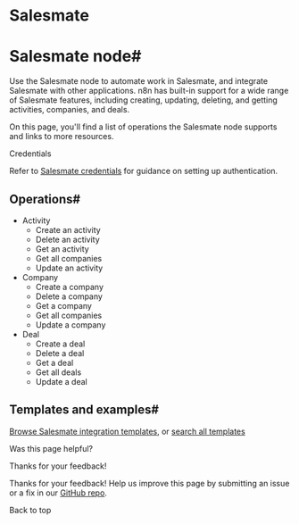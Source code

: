 # Salesmate

[ ](https://github.com/n8n-io/n8n-docs/edit/main/docs/integrations/builtin/app-nodes/n8n-nodes-base.salesmate.md "Edit this page")

# Salesmate node#

Use the Salesmate node to automate work in Salesmate, and integrate Salesmate with other applications. n8n has built-in support for a wide range of Salesmate features, including creating, updating, deleting, and getting activities, companies, and deals. 

On this page, you'll find a list of operations the Salesmate node supports and links to more resources.

Credentials

Refer to [Salesmate credentials](../../credentials/salesmate/) for guidance on setting up authentication. 

## Operations#

  * Activity
    * Create an activity
    * Delete an activity
    * Get an activity
    * Get all companies
    * Update an activity
  * Company
    * Create a company
    * Delete a company
    * Get a company
    * Get all companies
    * Update a company
  * Deal
    * Create a deal
    * Delete a deal
    * Get a deal
    * Get all deals
    * Update a deal



## Templates and examples#

[Browse Salesmate integration templates](https://n8n.io/integrations/salesmate/), or [search all templates](https://n8n.io/workflows/)

Was this page helpful? 

Thanks for your feedback! 

Thanks for your feedback! Help us improve this page by submitting an issue or a fix in our [GitHub repo](https://github.com/n8n-io/n8n-docs). 

Back to top 
